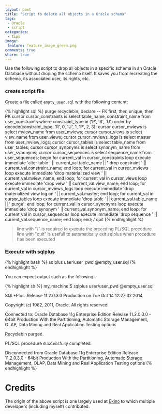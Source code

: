 ```yaml
---
layout: post
title: "Script to delete all objects in a Oracle schema"
tags:
 - Oracle
 - script
categories:
 - tips
image:
 feature: feature_image_green.png
comments: true
share: true
---
```


Use the following script to drop all objects in a specific schema in an Oracle Database without droping the schema itself. It saves you from recreating the schema, its associated user, its rights, etc.


### create script file

Create a file called ```empty_user.sql``` with the following content:

{% highlight sql %}
purge recyclebin;
declare
    -- FK first, then unique, then PK
    cursor cursor_constraints is select table_name, constraint_name
                          from user_constraints
                         where constraint_type in ('P', 'R', 'U')
                        order by decode(constraint_type, 'R', 0, 'U', 1, 'P', 2, 3);
    cursor cursor_mviews is select mview_name from user_mviews;
    cursor cursor_views is select view_name from user_views;
    cursor cursor_mviews_logs is select master from user_mview_logs;
    cursor cursor_tables is select table_name from user_tables;
    cursor cursor_synonyms is select synonym_name from user_synonyms;
    cursor cursor_sequences is select sequence_name from user_sequences;
begin
    for current_val in cursor_constraints
    loop
        execute immediate 'alter table ' || current_val.table_name || ' drop constraint ' || current_val.constraint_name;
    end loop;
    for current_val in cursor_mviews
    loop
        execute immediate 'drop materialized view ' || current_val.mview_name;
    end loop;
    for current_val in cursor_views
    loop
        execute immediate 'drop view ' || current_val.view_name;
    end loop;
    for current_val in cursor_mviews_logs
    loop
        execute immediate 'drop materialized view log on ' || current_val.master;
    end loop;
    for current_val in cursor_tables
    loop
        execute immediate 'drop table ' || current_val.table_name || ' purge';
    end loop;
    for current_val in cursor_synonyms
    loop
        execute immediate 'drop synonym ' || current_val.synonym_name;
    end loop;
    for current_val in cursor_sequences
    loop
        execute immediate 'drop sequence ' || current_val.sequence_name;
    end loop;
end;
/
quit
{% endhighlight %}

> line with "/" is required to execute the preceding PL/SQL procedure
> line with "quit" is usefull to automatically exit sqlplus when procedure has been executed

### Execute with sqlplus

{% highlight bash %}
sqlplus user/user_pwd @empty_user.sql
{% endhighlight %}

You can expect output such as the following:

{% highlight sh %}
my_machine:$ sqlplus user/user_pwd @empty_user.sql

SQL*Plus: Release 11.2.0.3.0 Production on Tue Oct 14 12:27:32 2014

Copyright (c) 1982, 2011, Oracle.  All rights reserved.


Connected to:
Oracle Database 11g Enterprise Edition Release 11.2.0.3.0 - 64bit Production
With the Partitioning, Automatic Storage Management, OLAP, Data Mining
and Real Application Testing options


Recyclebin purged.


PL/SQL procedure successfully completed.

Disconnected from Oracle Database 11g Enterprise Edition Release 11.2.0.3.0 - 64bit Production
With the Partitioning, Automatic Storage Management, OLAP, Data Mining
and Real Application Testing options
{% endhighlight %}

# Credits

The origin of the above script is one largely used at [Ekino](https://twitter.com/3k1n0) to which multiple developers (including myself) contributed.
